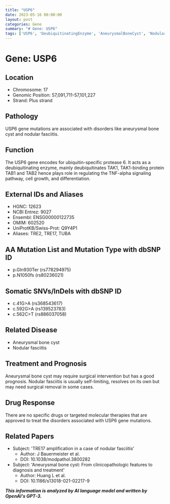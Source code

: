 ```yaml
---
title: "USP6"
date: 2023-05-16 00:00:00
layout: post
categories: Gene
summary: "# Gene: USP6"
tags: ['USP6', 'DeubiquitinatingEnzyme', 'AneurysmalBoneCyst', 'NodularFasciitis', 'TNFAlphaSignalingPathway', 'SurgicalIntervention', 'Prognosis', 'NoTargetedTherapy']
---
```


# Gene: USP6

## **Location**
* Chromosome: 17
* Genomic Position: 57,091,711-57,101,227
* Strand: Plus strand

## **Pathology**
USP6 gene mutations are associated with disorders like aneurysmal bone cyst and nodular fasciitis.

## **Function**
The USP6 gene encodes for ubiquitin-specific protease 6. It acts as a deubiquitinating enzyme, mainly deubiquitinates TAK1, TAK1-binding protein TAB1 and TAB2 hence plays role in regulating the TNF-alpha signaling pathway, cell growth, and differentiation.

## **External IDs and Aliases**
* HGNC: 12623
* NCBI Entrez: 9027
* Ensembl: ENSG00000122735
* OMIM: 602520
* UniProtKB/Swiss-Prot: Q9Y4P1
* Aliases: TRE2, TRE17, TUBA

## **AA Mutation List and Mutation Type with dbSNP ID**
* p.Gln930Ter (rs778294975)
* p.N1050fs (rs80236021)

## **Somatic SNVs/InDels with dbSNP ID**
* c.41G>A (rs368543617)
* c.592G>A (rs139523783)
* c.562C>T (rs886037058)

## **Related Disease**
* Aneurysmal bone cyst
* Nodular fasciitis

## **Treatment and Prognosis**
Aneurysmal bone cyst may require surgical intervention but has a good prognosis. Nodular fasciitis is usually self-limiting, resolves on its own but may need surgical removal in some cases.

## **Drug Response**
There are no specific drugs or targeted molecular therapies that are approved to treat the disorders associated with USP6 gene mutations.

## **Related Papers**
* Subject: 'TRE17 amplification in a case of nodular fasciitis'
  * Author: J Bauermeister et al.
  * DOI: 10.1038/modpathol.3800282
* Subject: 'Aneurysmal bone cyst: From clinicopathologic features to diagnosis and treatment'
  * Author: Huang L et al.
  * DOI: 10.1186/s13018-021-02217-9

**_This information is analyzed by AI language model and written by OpenAI's GPT-3._**